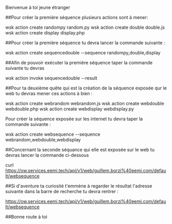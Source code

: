 Bienvenue à toi jeune étranger

##Pour créer la première séquence plusieurs actions sont à mener:

wsk action create randompy random.py
wsk action create double double.js
wsk action create display display.php

##Pour créer la première séquence tu devra lancer la commande suivante :

wsk action create sequencedouble --sequence randompy,double,display 

##Afin de pouvoir exécuter la première séquence taper la commande suivante tu devras

wsk action invoke sequencedouble  --result

##Pour ta deuxième quête qui est la création de la séquence exposée qur le web tu devras mener ces actions à bien :

wsk action create webrandom webrandom.js
wsk action create webdouble webdouble.php
wsk action create webdisplay webdisplay.py

Pour créer la séquence exposée sur les internet tu devra taper la commande suivante :

wsk action create websequence --sequence webrandom,webdouble,webdisplay 

##Concernant la seconde séquance qui elle est exposée sur le web tu devras lancer la commande ci-dessous

curl https://ow.services.eemi.tech/api/v1/web/guillem.borzi%40eemi.com/default/websequence

##Si d'aventure ta curiosité t'emmène à regarder le résultat l'adresse suivante dans la barre de recherche tu devra rentrer :

https://ow.services.eemi.tech/api/v1/web/guillem.borzi%40eemi.com/default/websequence

##Bonne route à toi 
